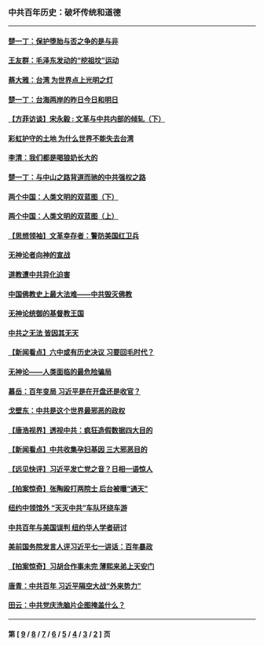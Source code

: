 ### 中共百年历史：破坏传统和道德
---
#### [楚一丁：保护堕胎与否之争的是与非](../../pages/nf1176114/n13815642.md?01260430) 
#### [王友群：毛泽东发动的“挖祖坟”运动](../../pages/nf1176114/n13723639.md?01260430) 
#### [蔡大雅：台湾 为世界点上光明之灯](../../pages/nf1176114/n13531530.md?01260430) 
#### [楚一丁：台海两岸的昨日今日和明日](../../pages/nf1176114/n13531468.md?01260430) 
#### [【方菲访谈】宋永毅 : 文革与中共内部的倾轧（下）](../../pages/nf1176114/n13486836.md?01260430) 
#### [彩虹护守的土地 为什么世界不能失去台湾](../../pages/nf1176114/n13476849.md?01260430) 
#### [李清：我们都是喝狼奶长大的](../../pages/nf1176114/n13471478.md?01260430) 
#### [楚一丁：与中山之路背道而驰的中共强权之路](../../pages/nf1176114/n13437270.md?01260430) 
#### [两个中国：人类文明的双蓝图（下）](../../pages/nf1176114/n13423132.md?01260430) 
#### [两个中国：人类文明的双蓝图（上）](../../pages/nf1176114/n13422687.md?01260430) 
#### [【思想领袖】文革幸存者：警防美国红卫兵](../../pages/nf1176114/n13339289.md?01260430) 
#### [无神论者向神的宣战](../../pages/nf1176114/n13281535.md?01260430) 
#### [道教遭中共异化迫害](../../pages/nf1176114/n13281463.md?01260430) 
#### [中国佛教史上最大法难——中共毁灭佛教](../../pages/nf1176114/n13281397.md?01260430) 
#### [无神论统御的基督教王国](../../pages/nf1176114/n13281280.md?01260430) 
#### [中共之无法 皆因其无天](../../pages/nf1176114/n13281088.md?01260430) 
#### [【新闻看点】六中或有历史决议 习要回毛时代？](../../pages/nf1176114/n13222895.md?01260430) 
#### [无神论——人类面临的最危险骗局](../../pages/nf1176114/n13196137.md?01260430) 
#### [慕岳：百年变局 习近平是在开盘还是收官？](../../pages/nf1176114/n13206516.md?01260430) 
#### [戈壁东：中共是这个世界最邪恶的政权](../../pages/nf1176114/n13085641.md?01260430) 
#### [【唐浩视界】透视中共：疯狂造假数据四大目的](../../pages/nf1176114/n13080590.md?01260430) 
#### [【新闻看点】中共收集孕妇基因 三大邪恶目的](../../pages/nf1176114/n13077182.md?01260430) 
#### [【远见快评】习近平发亡党之音？日相一语惊人](../../pages/nf1176114/n13074809.md?01260430) 
#### [【拍案惊奇】张陶殴打两院士 后台被曝“通天”](../../pages/nf1176114/n13070496.md?01260430) 
#### [纽约中领馆外 “天灭中共”车队环绕车游](../../pages/nf1176114/n13070693.md?01260430) 
#### [中共百年与美国误判 纽约华人学者研讨](../../pages/nf1176114/n13067969.md?01260430) 
#### [美前国务院发言人评习近平七一讲话：百年暴政](../../pages/nf1176114/n13066986.md?01260430) 
#### [【拍案惊奇】习胡合作事未完 薄熙来弟上天安门](../../pages/nf1176114/n13065867.md?01260430) 
#### [唐青：中共百年 习近平隔空大战“外来势力”](../../pages/nf1176114/n13065976.md?01260430) 
#### [田云：中共党庆洗脑片企图掩盖什么？](../../pages/nf1176114/n13064395.md?01260430) 

---
#### 第 [ [9](./9.md?01260430) / [8](./8.md?01260430) / [7](./7.md?01260430) / [6](./6.md?01260430) / [5](./5.md?01260430) / [4](./4.md?01260430) / [3](./3.md?01260430) / [2](./2.md?01260430) ] 页
